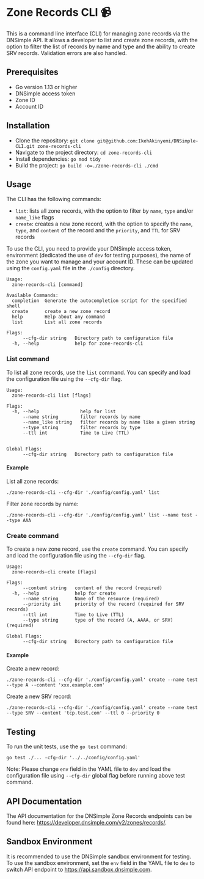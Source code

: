 # Zone Records CLI 📹
This is a command line interface (CLI) for managing zone records via the DNSimple API. It allows a developer to list and create zone records, with the option to filter the list of records by name and type and the ability to create SRV records. Validation errors are also handled.

## Prerequisites
- Go version 1.13 or higher
- DNSimple access token
- Zone ID
- Account ID

## Installation
- Clone the repository: `git clone git@github.com:IkehAkinyemi/DNSimple-CLI.git zone-records-cli`
- Navigate to the project directory: `cd zone-records-cli`
- Install dependencies: `go mod tidy`
- Build the project: `go build -o=./zone-records-cli ./cmd`

## Usage
The CLI has the following commands:
- `list`: lists all zone records, with the option to filter by `name`, `type` and/or `name_like` flags
- `create`: creates a new zone record, with the option to specify the `name`, `type`, and `content` of the record and the `priority`, and `TTL` for SRV records

To use the CLI, you need to provide your DNSimple access token, environment (dedicated the use of `dev` for testing purposes), the name of the zone you want to manage and your account ID. These can be updated using the `config.yaml` file in the `./config` directory.


```
Usage:
  zone-records-cli [command]

Available Commands:
  completion  Generate the autocompletion script for the specified shell
  create      create a new zone record
  help        Help about any command
  list        List all zone records

Flags:
      --cfg-dir string   Directory path to configuration file
  -h, --help             help for zone-records-cli
```

### List command
To list all zone records, use the `list` command. You can specify and load the configuration file using the `--cfg-dir` flag.

```
Usage:
  zone-records-cli list [flags]

Flags:
  -h, --help               help for list
      --name string        filter records by name
      --name_like string   filter records by name like a given string
      --type string        filter records by type
      --ttl int            Time to Live (TTL)


Global Flags:
      --cfg-dir string   Directory path to configuration file
```

#### Example
List all zone records:
```
./zone-records-cli --cfg-dir './config/config.yaml' list 
```

Filter zone records by name:
```
./zone-records-cli --cfg-dir './config/config.yaml' list --name test --type AAA
```

### Create command
To create a new zone record, use the `create` command. You can specify and load the configuration file using the `--cfg-dir` flag.

```
Usage:
  zone-records-cli create [flags]

Flags:
      --content string   content of the record (required)
  -h, --help             help for create
      --name string      Name of the resource (required)
      --priority int     priority of the record (required for SRV records)
      --ttl int          Time to Live (TTL)
      --type string      type of the record (A, AAAA, or SRV) (required)

Global Flags:
      --cfg-dir string   Directory path to configuration file
```

#### Example
Create a new record:
```
./zone-records-cli --cfg-dir './config/config.yaml' create --name test --type A --content 'xxx.example.com'
```

Create a new SRV record:
```
./zone-records-cli --cfg-dir './config/config.yaml' create --name test --type SRV --content 'tcp.test.com' --ttl 0 --priority 0
```

## Testing
To run the unit tests, use the `go test` command:
```
go test ./... -cfg-dir '../../config/config.yaml'
```

Note: Please change `env` field in the YAML file to `dev` and load the configuration file using `--cfg-dir` global flag before running above test command.

## API Documentation
The API documentation for the DNSimple Zone Records endpoints can be found here: https://developer.dnsimple.com/v2/zones/records/.

## Sandbox Environment
It is recommended to use the DNSimple sandbox environment for testing. To use the sandbox environment, set the `env` field in the YAML file to `dev` to switch API endpoint to https://api.sandbox.dnsimple.com.

